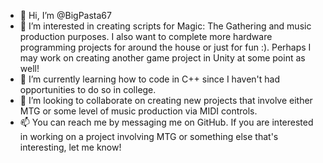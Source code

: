 - 👋 Hi, I’m @BigPasta67
- 👀 I’m interested in creating scripts for Magic: The Gathering and music production purposes. I also want to complete more hardware programming projects for around the house or just for fun :). Perhaps I may work on creating another game project in Unity at some point as well!
- 🌱 I’m currently learning how to code in C++ since I haven't had opportunities to do so in college. 
- 💞️ I’m looking to collaborate on creating new projects that involve either MTG or some level of music production via MIDI controls.
- 📫 You can reach me by messaging me on GitHub. If you are interested in working on a project involving MTG or something else that's interesting, let me know!

<!---
BigPasta67/BigPasta67 is a ✨ special ✨ repository because its `README.md` (this file) appears on your GitHub profile.
You can click the Preview link to take a look at your changes.
--->
